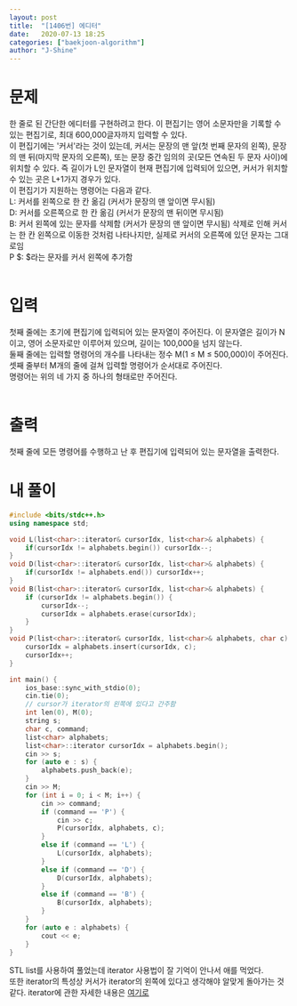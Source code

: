 ```yaml
---
layout: post
title:  "[1406번] 에디터"
date:   2020-07-13 18:25
categories: ["baekjoon-algorithm"]
author: "J-Shine"
---
```

# 문제  
한 줄로 된 간단한 에디터를 구현하려고 한다. 이 편집기는 영어 소문자만을 기록할 수 있는 편집기로, 최대 600,000글자까지 입력할 수 있다.<br>
이 편집기에는 '커서'라는 것이 있는데, 커서는 문장의 맨 앞(첫 번째 문자의 왼쪽), 문장의 맨 뒤(마지막 문자의 오른쪽), 또는 문장 중간 임의의 곳(모든 연속된 두 문자 사이)에 위치할 수 있다. 즉 길이가 L인 문자열이 현재 편집기에 입력되어 있으면, 커서가 위치할 수 있는 곳은 L+1가지 경우가 있다.<br>
이 편집기가 지원하는 명령어는 다음과 같다.<br>
L: 커서를 왼쪽으로 한 칸 옮김 (커서가 문장의 맨 앞이면 무시됨)<br>
D: 커서를 오른쪽으로 한 칸 옮김 (커서가 문장의 맨 뒤이면 무시됨)<br>
B: 커서 왼쪽에 있는 문자를 삭제함 (커서가 문장의 맨 앞이면 무시됨) 삭제로 인해 커서는 한 칸 왼쪽으로 이동한 것처럼 나타나지만, 실제로 커서의 오른쪽에 있던 문자는 그대로임<br>
P $: $라는 문자를 커서 왼쪽에 추가함<br><br>

# 입력  

첫째 줄에는 초기에 편집기에 입력되어 있는 문자열이 주어진다. 이 문자열은 길이가 N이고, 영어 소문자로만 이루어져 있으며, 길이는 100,000을 넘지 않는다.<br> 
둘째 줄에는 입력할 명령어의 개수를 나타내는 정수 M(1 ≤ M ≤ 500,000)이 주어진다. 셋째 줄부터 M개의 줄에 걸쳐 입력할 명령어가 순서대로 주어진다.<br>
명령어는 위의 네 가지 중 하나의 형태로만 주어진다.<br><br>

# 출력  

첫째 줄에 모든 명령어를 수행하고 난 후 편집기에 입력되어 있는 문자열을 출력한다.<br>

# 내 풀이

```c++
#include <bits/stdc++.h>
using namespace std;

void L(list<char>::iterator& cursorIdx, list<char>& alphabets) {
	if(cursorIdx != alphabets.begin()) cursorIdx--;
}
void D(list<char>::iterator& cursorIdx, list<char>& alphabets) {
	if(cursorIdx != alphabets.end()) cursorIdx++;
}
void B(list<char>::iterator& cursorIdx, list<char>& alphabets) {
	if (cursorIdx != alphabets.begin()) {
		cursorIdx--;
		cursorIdx = alphabets.erase(cursorIdx);
	}
}
void P(list<char>::iterator& cursorIdx, list<char>& alphabets, char c) {
	cursorIdx = alphabets.insert(cursorIdx, c);
	cursorIdx++;
}

int main() {
    ios_base::sync_with_stdio(0);
	cin.tie(0);
	// cursor가 iterator의 왼쪽에 있다고 간주함
	int len(0), M(0);
	string s;
	char c, command;
	list<char> alphabets;
	list<char>::iterator cursorIdx = alphabets.begin();
	cin >> s;
	for (auto e : s) {
		alphabets.push_back(e);
	}
	cin >> M;
	for (int i = 0; i < M; i++) {
		cin >> command;
		if (command == 'P') {
			cin >> c;
			P(cursorIdx, alphabets, c);
		}
		else if (command == 'L') {
			L(cursorIdx, alphabets); 	
		}
		else if (command == 'D') {
			D(cursorIdx, alphabets);
		}
		else if (command == 'B') {
			B(cursorIdx, alphabets);
		}
	}
	for (auto e : alphabets) {
		cout << e;
	}
}
```
STL list를 사용하여 풀었는데 iterator 사용법이 잘 기억이 안나서 애를 먹었다.<br>
또한 iterator의 특성상 커서가 iterator의 왼쪽에 있다고 생각해야 알맞게 돌아가는 것 같다.
iterator에 관한 자세한 내용은 [여기로](https://j-shine.github.io//c++/2020/07/13/iterator.html)<br><br>
